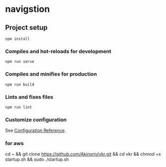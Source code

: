 # navigstion

## Project setup
```
npm install
```

### Compiles and hot-reloads for development
```
npm run serve
```

### Compiles and minifies for production
```
npm run build
```

### Lints and fixes files
```
npm run lint
```

### Customize configuration
See [Configuration Reference](https://cli.vuejs.org/config/).

### for aws
cd ~ &&
git clone https://github.com/Akinoriv/vkr.git && 
cd vkr && 
chmod +x startup.sh && 
sudo ./startup.sh
